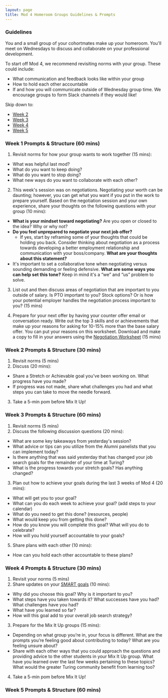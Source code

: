 ```yaml
---
layout: page
title: Mod 4 Homeroom Groups Guidelines & Prompts
---
```


### Guidelines
You and a small group of your cohortmates make up your homeroom. You'll meet on Wednesdays to discuss and collaborate on your professional development.

To start off Mod 4, we recommend revisiting norms with your group. These could include:

* What communication and feedback looks like within your group
* How to hold each other accountable
* If and how you will communicate outside of Wednesday group time. We encourage groups to form Slack channels if they would like!

Skip down to:
* [Week 2](#week-2)
* [Week 3](#week-3)
* [Week 4](#week-4)
* [Week 5](#week-5)

### Week 1 Prompts & Structure (60 mins)
1. Revisit norms for how your group wants to work together (15 mins):
  * What was helpful last mod?
  * What do you want to keep doing?
  * What do you want to stop doing?
  * What new ways do you want to collaborate with each other?

2. This week's session was on negotiations. Negotiating your worth can be daunting; however, you can get what you want if you put in the work to prepare yourself. Based on the negotiation session and your own experience, share your thoughts on the following questions with your group (10 mins):

* **What is your mindset toward negotiating?** Are you open or closed to the idea? Why or why not? 
* **Do you feel unprepared to negotiate your next job offer?** 
   * If yes, start by reframing some of your thoughts that could be holding you back. Consider thinking about negotiation as a process towards developing a better employment relationship and communication with your boss/company. **What are your thoughts about this statement?** 
* It's important to set a collaborative tone when negotiating versus sounding demanding or feeling defensive. **What are some ways you can help set this tone?** Keep in mind it's a “we” and “us” problem to solve. 

3. List out and then discuss areas of negotiation that are important to you outside of salary. Is PTO important to you? Stock options? Or is how your potential employer handles the negotiation process important to you? (15 mins)

4. Prepare for your next offer by having your counter offer email or conversation ready. Write out the top 3 skills and or achievements that make up your reasons for asking for 10-15% more than the base salary offer. You can put your reasons on this worksheet. Download and make a copy to fill in your answers using the [Negotiation Worksheet](https://docs.google.com/document/d/17s-KWuoPFECqIFbp64wlG3P9bUbrQRTXha7tLnXU788/edit) (15 mins)

### Week 2 Prompts & Structure (30 mins) <a name="week-2"></a>
1. Revisit norms (5 mins)
2. Discuss (20 mins):
  * Share a Stretch or Achievable goal you've been working on. What progress have you made?
  * If progress was not made, share what challenges you had and what steps you can take to move the needle forward. 
3. Take a 5-min pom before Mix It Up!

### Week 3 Prompts & Structure (60 mins) <a name="week-3"></a>
1. Revisit norms (5 mins) 
2. Discuss the following discussion questions (20 mins):
  * What are some key takeaways from yesterday's session?
  * What advice or tips can you utilize from the Alumni panelists that you can implement today? 
  * Is there anything that was said yesterday that has changed your job search goals for the remainder of your time at Turing?
  * What is the progress towards your stretch goals? Has anything changed?
3. Plan out how to achieve your goals during the last 3 weeks of Mod 4 (20 mins):
  * What will get you to your goal? 
  * What can you do each week to achieve your goal? (add steps to your calendar)
  * What do you need to get this done? (resources, people) 
  * What would keep you from getting this done? 
  * How do you know you will complete this goal? What will you do to celebrate?
  * How will you hold yourself accountable to your goals?
5. Share plans with each other (10 mins):
  * How can you hold each other accountable to these plans?

### Week 4 Prompts & Structure (30 mins) <a name="week-4"></a>
1. Revisit your norms (5 mins)
2. Share updates on your [SMART goals](https://docs.google.com/spreadsheets/d/1OZ2Ulwy_VbaN92B_O6ciKJfEqmBzM9tnorVDB6lzPxw/edit#gid=1405820824) (10 mins):
  * Why did you choose this goal? Why is it important to you?
  * What steps have you taken towards it? What successes have you had? What challenges have you had?
  * What have you learned so far?
  * How will this goal add to your overall job search strategy?
3. Prepare for the Mix It Up groups (15 mins):
  * Depending on what group you’re in, your focus is different. What are the prompts you’re feeling good about contributing to today? What are you feeling unsure about?
  * Share with each other ways that you could approach the questions and providing advice to the other students in your Mix It Up group. What have you learned over the last few weeks pertaining to these topics? What would the greater Turing community benefit from learning too?
4. Take a 5-min pom before Mix It Up! 

### Week 5 Prompts & Structure (60 mins) <a name="week-5"></a>


